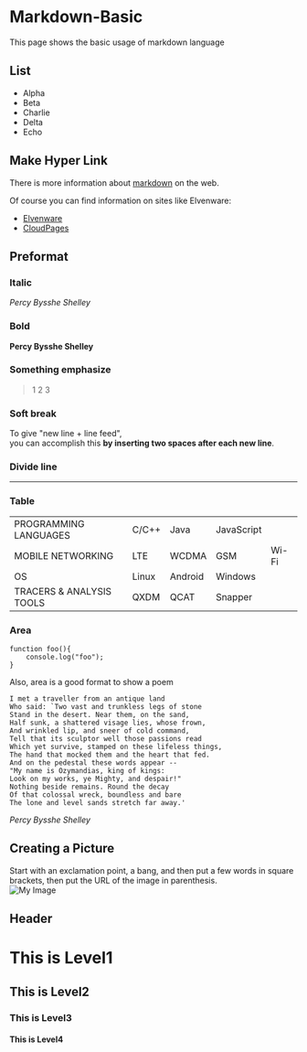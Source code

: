 # Markdown-Basic
This page shows the basic usage of markdown language

## List
- Alpha
- Beta
- Charlie
- Delta
- Echo

## Make Hyper Link

There is more information about [markdown](https://www.google.com/search?q=markdown) on the web.

Of course you can find information on sites like Elvenware:

- [Elvenware](http://www.elvenware.com)
- [CloudPages](http://elvenware.com/charlie/books/CloudNotes/CloudNotes.html)

## Preformat

### Italic
*Percy Bysshe Shelley*
### Bold
**Percy Bysshe Shelley**
### Something emphasize
> 1
> 2
> 3

### Soft break
To give "new line + line feed",  
you can accomplish this **by inserting two spaces after each new line**.
### Divide line
***

### Table
|  |  |  |  |  |
--- | --- | --- | --- | --- 
| PROGRAMMING LANGUAGES | C/C++ | Java | JavaScript | |
| MOBILE NETWORKING | LTE | WCDMA | GSM | Wi-Fi |
| OS | Linux | Android | Windows | |
| TRACERS & ANALYSIS TOOLS | QXDM | QCAT | Snapper | |

### Area
```
function foo(){
    console.log("foo");
}
```
Also, area is a good format to show a poem
```text
I met a traveller from an antique land
Who said: `Two vast and trunkless legs of stone
Stand in the desert. Near them, on the sand,
Half sunk, a shattered visage lies, whose frown,
And wrinkled lip, and sneer of cold command,
Tell that its sculptor well those passions read
Which yet survive, stamped on these lifeless things,
The hand that mocked them and the heart that fed.
And on the pedestal these words appear --
"My name is Ozymandias, king of kings:
Look on my works, ye Mighty, and despair!"
Nothing beside remains. Round the decay
Of that colossal wreck, boundless and bare
The lone and level sands stretch far away.'
```
*Percy Bysshe Shelley*

## Creating a Picture
Start with an exclamation point, a bang, and then put a few words in square brackets, then put the URL of the image in parenthesis.  
![My Image](http://www.ccalvert.net/charlie/images/elvenwarelogo.png)

## Header
# This is Level1
## This is Level2
### This is Level3
#### This is Level4
